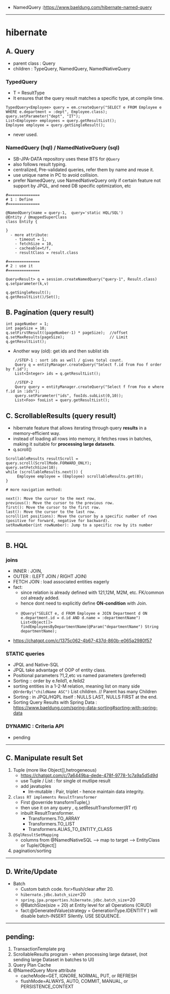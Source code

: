 - NamedQuery :https://www.baeldung.com/hibernate-named-query
--- 
# hibernate 
## A. Query
- parent class : Query<T> 
- children     : TypeQuery<T>, NamedQuery<T>, NamedNativeQuery<T>
### TypedQuery<T> 
- T = ResultType
- It ensures that the query result matches a specific type, at compile time.
```
TypedQuery<Employee> query = em.createQuery("SELECT e FROM Employee e WHERE e.department = :dept", Employee.class);
query.setParameter("dept", "IT");
List<Employee> employees = query.getResultList();
Employee employee = query.getSingleResult();
```
- never used.

### NamedQuery<T> (hql) / NamedNativeQuery<T> (sql)
- SB-JPA-DATA repository uses these BTS for `@Query`
- also follows result typing.
- centralized, Pre-validated queries, refer them by name and reuse it.
- use unique name in PC to avoid collision.
- prefer NamedQuery, use NamedNativeQuery only if certain feature not support by JPQL, and need DB specific optimization, etc
```
#==============
# 1 : Define
#==============

@NamedQuery(name = query-1,  query='static HQL/SQL')
@Entity / @mappedSuperClass
class Entity {

}
  - more attribute:
    - timeout = 1, 
    - fetchSize = 10, 
    - cacheable=t/f,  
    - resultClass = result.class
    
#==============
# 2 : use it
#==============

Query<Result> q = session.createNamedQuery("query-1", Result.class)
q.setparameter(k,v)

q.getSingleResult();
q.getResultList()/Set();

```
## B. Pagination (query result)
```
int pageNumber = 1;
int pageSize = 10; 
q.setFirstResult((pageNumber-1) * pageSize);  //offset 
q.setMaxResults(pageSize);                    // Limit
q.getResultList();
```

- Another way (old): get ids and then sublist ids
```
    //STEP-1 : sort ids as well / gives total count.
    Query q = entityManager.createQuery("Select f.id from Foo f order by f.id");
    List<Integer> ids = q.getResultList();
      
    //STEP-2
    Query query = entityManager.createQuery("Select f from Foo e where f.id in :ids");
    query.setParameter("ids", fooIds.subList(0,10));
    List<Foo> fooList = query.getResultList();
```

## C. ScrollableResults (query result)
- hibernate feature that allows iterating through query **results** in a memory-efficient way.
- instead of loading all rows into memory, it fetches rows in batches, making it suitable for **processing large datasets**.
- q.scroll()
```
ScrollableResults resultScroll = query.scroll(ScrollMode.FORWARD_ONLY);
query.setFetchSize(10);
while (scrollableResults.next()) {
     Employee employee = (Employee) scrollableResults.get(0);
}

# more navigation method: 

next(): Move the cursor to the next row.
previous(): Move the cursor to the previous row.
first(): Move the cursor to the first row.
last(): Move the cursor to the last row.
scroll(int positions): Move the cursor by a specific number of rows (positive for forward, negative for backward).
setRowNumber(int rowNumber): Jump to a specific row by its number

```

---
## B. HQL
### joins
- INNER : JOIN, 
- OUTER : (LEFT JOIN / RIGHT JOIN)
- FETCH JOIN  : load associated entities eagerly
- fact: 
  - since relation is already defined with 121,12M, M2M, etc. FK/common col already  added. 
  - hence dont need to explicitly define **ON-condition** with Join.
  - ``` 
    @Query("SELECT e, d FROM Employee e JOIN Department d ON e.department.id = d.id AND d.name = :departmentName")
    List<Object[]> findEmployeesByDepartmentName(@Param("departmentName") String departmentName);
    ```
- https://chatgpt.com/c/1375c062-4b67-437d-860b-e065a2980f57

### STATIC queries
- JPQL and Native-SQL
- JPQL take advantage of OOP of entity class.
- Positional parameters ?1,2,etc vs named parameters (preferred)
- Sorting :: order by  e.feild1, e.feild2
- sorting entities in a 1-2-M relation, meaning list on many side `@OrderBy("childName ASC")` List<T> children. // Parent has many Children
- Sorting : in JPQL/HQPL itself :  NULLS LAST, NULLS FIRST at the end.
- Sorting Query Results with Spring Data : https://www.baeldung.com/spring-data-sorting#sorting-with-spring-data

### DYNAMIC : Criteria API 
- pending

---
## C. Manipulate result Set
1. Tuple (more like Object[],hetrogeneous)
   - https://chatgpt.com/c/7a6449ba-dede-478f-9778-1c7a9a5d5d9d
   - use Tuple / List<Tuple> : for single ot mutlipe result
   - add <artifactId>javatuples</artifactId> 
     - Im-mutable : Pair, triplet - hence maintain data integrity.
2. `class RT implements ResultTransformer` 
   - First @override transformTuple(,) 
   - then use it on any query , q.setResultTransformer(RT rt)
   - inbuilt ResultTransformer.
     - Transformers.TO_ARRAY
     - Transformers.TO_LIST 
     - Transformers.ALIAS_TO_ENTITY_CLASS
3. `@SqlResultSetMapping`
   - columns from @NamedNativeSQL --> map to target -->  EntityClass or Tuple/Object[]
4. pagination/sorting

---
## D. Write/Update
- Batch 
  - Custom batch code. for>flush/clear after 20.
  - `hibernate.jdbc.batch_size`=20
  - `spring.jpa.properties.hibernate.jdbc.batch_size`=20
  - @BatchSize(size = 20) at Entity level for all Operations (CRUD)
  - fact:@GeneratedValue(strategy = GenerationType.IDENTITY ) will disable batch-INSERT Silently. USE SEQUENCE.

---
## pending:
1. TransactionTemplate prg
2. ScrollableResults program - when processing large dataset, (not sending large Dataset in batches to UI)
3. Query Plan Cache
4. @NamedQuery More attribute
   - cacheMode=GET, IGNORE, NORMAL, PUT, or REFRESH
   - flushMode=ALWAYS, AUTO, COMMIT, MANUAL, or PERSISTENCE_CONTEXT